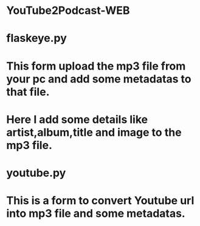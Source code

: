 # YouTube2Podcast-WEB

# flaskeye.py
# This form upload the mp3 file from your pc and add some metadatas to that file.
# Here I add some details like artist,album,title and image to the mp3 file.

# youtube.py
# This is a form to convert Youtube url into mp3 file and some metadatas.
